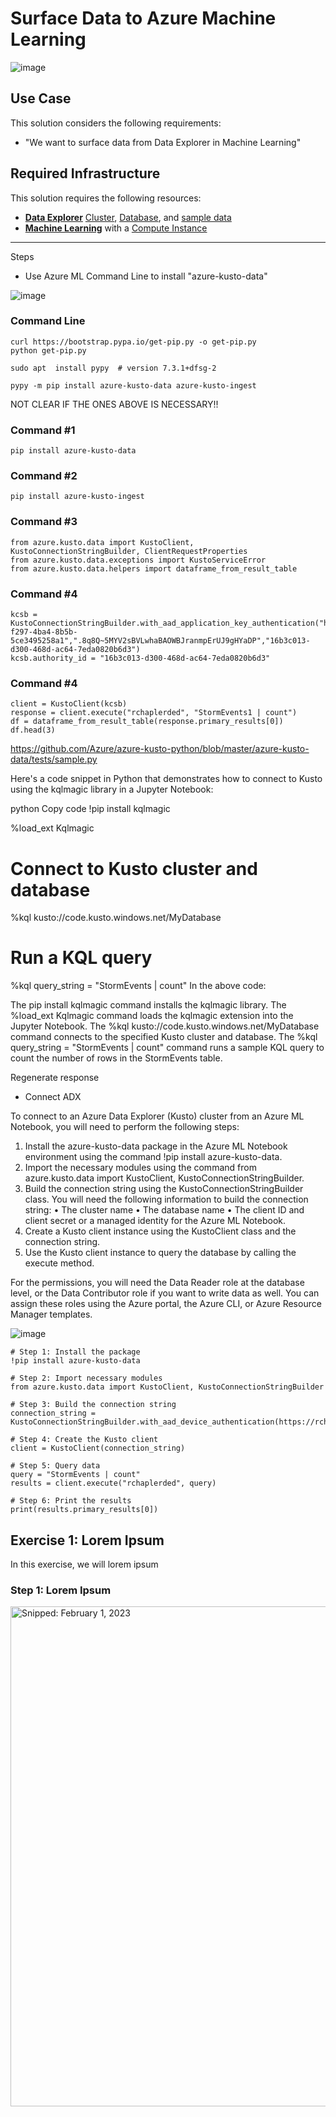 # Surface Data to Azure Machine Learning

![image](https://user-images.githubusercontent.com/44923999/215880260-d581ec97-3b29-4490-94ae-0f473fcc3612.png)

## Use Case
This solution considers the following requirements:

* "We want to surface data from Data Explorer in Machine Learning"

## Required Infrastructure
This solution requires the following resources:

* [**Data Explorer**](https://learn.microsoft.com/en-us/azure/data-explorer/) [Cluster](Infrastructure_DataExplorer_Cluster.md), [Database](Infrastructure_DataExplorer_Database.md), and [sample data](https://learn.microsoft.com/en-us/azure/data-explorer/ingest-sample-data?tabs=ingestion-wizard)
* [**Machine Learning**](https://learn.microsoft.com/en-us/azure/machine-learning/) with a [Compute Instance](https://learn.microsoft.com/en-us/azure/machine-learning/concept-compute-instance)

-----

Steps
* Use Azure ML Command Line to install "azure-kusto-data"

![image](https://user-images.githubusercontent.com/44923999/216428803-786b082a-43a6-4fdc-b423-d3f7ae3fc835.png)

### Command Line
```
curl https://bootstrap.pypa.io/get-pip.py -o get-pip.py
python get-pip.py
```

```
sudo apt  install pypy  # version 7.3.1+dfsg-2
```

```
pypy -m pip install azure-kusto-data azure-kusto-ingest
```
NOT CLEAR IF THE ONES ABOVE IS NECESSARY!!

### Command #1
```
pip install azure-kusto-data
```

### Command #2
```
pip install azure-kusto-ingest
```

### Command #3
```
from azure.kusto.data import KustoClient, KustoConnectionStringBuilder, ClientRequestProperties
from azure.kusto.data.exceptions import KustoServiceError
from azure.kusto.data.helpers import dataframe_from_result_table
```

### Command #4
```
kcsb = KustoConnectionStringBuilder.with_aad_application_key_authentication("https://rchaplerdec.westus3.kusto.windows.net","75afc8e9-f297-4ba4-8b5b-5ce3495258a1",".8q8Q~5MYV2sBVLwhaBAOWBJranmpErUJ9gHYaDP","16b3c013-d300-468d-ac64-7eda0820b6d3")
kcsb.authority_id = "16b3c013-d300-468d-ac64-7eda0820b6d3"
```

### Command #4
```
client = KustoClient(kcsb)
response = client.execute("rchaplerded", "StormEvents1 | count")
df = dataframe_from_result_table(response.primary_results[0])
df.head(3)
```



https://github.com/Azure/azure-kusto-python/blob/master/azure-kusto-data/tests/sample.py


Here's a code snippet in Python that demonstrates how to connect to Kusto using the kqlmagic library in a Jupyter Notebook:

python
Copy code
!pip install kqlmagic

%load_ext Kqlmagic

# Connect to Kusto cluster and database
%kql kusto://code.kusto.windows.net/MyDatabase

# Run a KQL query
%kql query_string = "StormEvents | count"
In the above code:

The pip install kqlmagic command installs the kqlmagic library.
The %load_ext Kqlmagic command loads the kqlmagic extension into the Jupyter Notebook.
The %kql kusto://code.kusto.windows.net/MyDatabase command connects to the specified Kusto cluster and database.
The %kql query_string = "StormEvents | count" command runs a sample KQL query to count the number of rows in the StormEvents table.



Regenerate response




* Connect ADX


To connect to an Azure Data Explorer (Kusto) cluster from an Azure ML Notebook, you will need to perform the following steps:
1.	Install the azure-kusto-data package in the Azure ML Notebook environment using the command !pip install azure-kusto-data.
2.	Import the necessary modules using the command from azure.kusto.data import KustoClient, KustoConnectionStringBuilder.
3.	Build the connection string using the KustoConnectionStringBuilder class. You will need the following information to build the connection string:
•       The cluster name
•       The database name
•       The client ID and client secret or a managed identity for the Azure ML Notebook.
4.	Create a Kusto client instance using the KustoClient class and the connection string.
5.	Use the Kusto client instance to query the database by calling the execute method.
 
For the permissions, you will need the Data Reader role at the database level, or the Data Contributor role if you want to write data as well. You can assign these roles using the Azure portal, the Azure CLI, or Azure Resource Manager templates.
 



![image](https://user-images.githubusercontent.com/44923999/216399872-eb7c206d-c656-491d-a9d6-1f7a6ba3d70b.png)

```
# Step 1: Install the package
!pip install azure-kusto-data
 
# Step 2: Import necessary modules
from azure.kusto.data import KustoClient, KustoConnectionStringBuilder
 
# Step 3: Build the connection string
connection_string = KustoConnectionStringBuilder.with_aad_device_authentication(https://rchaplerdec.kusto.windows.net).with_database("rchaplerded").build()
 
# Step 4: Create the Kusto client
client = KustoClient(connection_string)
 
# Step 5: Query data
query = "StormEvents | count"
results = client.execute("rchaplerded", query)
 
# Step 6: Print the results
print(results.primary_results[0])
```

## Exercise 1: Lorem Ipsum
In this exercise, we will lorem ipsum

### Step 1: Lorem Ipsum

<img src="https://user-images.githubusercontent.com/44923999/blah.png" width="800" title="Snipped: February 1, 2023" />

